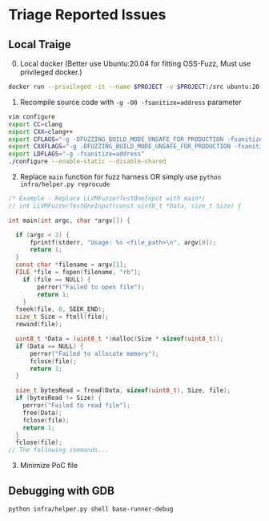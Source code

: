 # Triage Reported Issues

## Local Traige

0. Local docker (Better use Ubuntu:20.04 for fitting OSS-Fuzz, Must use privileged docker.)
```bash
docker run --privileged -it --name $PROJECT -v $PROJECT:/src ubuntu:20.04 "/bin/bash"
```

1. Recompile source code with `-g -O0 -fsanitize=address` parameter
```bash
vim configure
export CC=clang
export CXX=clang++
export CFLAGS="-g -DFUZZING_BUILD_MODE_UNSAFE_FOR_PRODUCTION -fsanitize=address,undefined -fsanitize=fuzzer-no-link"
export CXXFLAGS="-g -DFUZZING_BUILD_MODE_UNSAFE_FOR_PRODUCTION -fsanitize=address,undefined -fsanitize=fuzzer-no-link"
export LDFLAGS="-g -fsanitize=address"
./configure --enable-static --disable-shared
```
2. Replace `main` function for fuzz harness OR simply use `python infra/helper.py reprocude`

```C
/* Example - Replace LLVMFuzzerTestOneInput with main*/
// int LLVMFuzzerTestOneInput(const uint8_t *Data, size_t Size) {

int main(int argc, char *argv[]) {

  if (argc < 2) {
      fprintf(stderr, "Usage: %s <file_path>\n", argv[0]);
      return 1;
  }
  const char *filename = argv[1];
  FILE *file = fopen(filename, "rb");
    if (file == NULL) {
        perror("Failed to open file");
        return 1;
    }
  fseek(file, 0, SEEK_END);
  size_t Size = ftell(file);
  rewind(file);

  uint8_t *Data = (uint8_t *)malloc(Size * sizeof(uint8_t));
  if (Data == NULL) {
      perror("Failed to allocate memory");
      fclose(file);
      return 1;
  }

  size_t bytesRead = fread(Data, sizeof(uint8_t), Size, file);
  if (bytesRead != Size) {
    perror("Failed to read file");
    free(Data);
    fclose(file);
    return 1;
  }
  fclose(file);
// The following commands...
```

3. Minimize PoC file

## Debugging with GDB

```bash
python infra/helper.py shell base-runner-debug
```